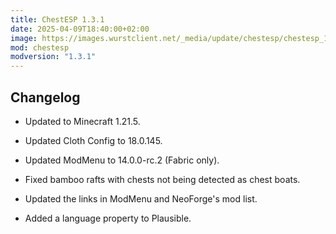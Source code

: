 ```yaml
---
title: ChestESP 1.3.1
date: 2025-04-09T18:40:00+02:00
image: https://images.wurstclient.net/_media/update/chestesp/chestesp_1.3.1_540p.webp
mod: chestesp
modversion: "1.3.1"
---
```

## Changelog

- Updated to Minecraft 1.21.5.

- Updated Cloth Config to 18.0.145.

- Updated ModMenu to 14.0.0-rc.2 (Fabric only).

- Fixed bamboo rafts with chests not being detected as chest boats.

- Updated the links in ModMenu and NeoForge's mod list.

- Added a language property to Plausible.

